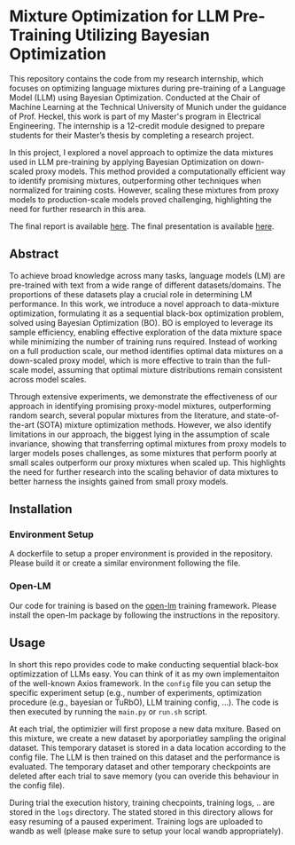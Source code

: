 # Mixture Optimization for LLM Pre-Training Utilizing Bayesian Optimization

This repository contains the code from my research internship, which focuses on optimizing language mixtures during pre-training of a Language Model (LLM) using Bayesian Optimization. Conducted at the Chair of Machine Learning at the Technical University of Munich under the guidance of Prof. Heckel, this work is part of my Master's program in Electrical Engineering. The internship is a 12-credit module designed to prepare students for their Master’s thesis by completing a research project.

In this project, I explored a novel approach to optimize the data mixtures used in LLM pre-training by applying Bayesian Optimization on down-scaled proxy models. This method provided a computationally efficient way to identify promising mixtures, outperforming other techniques when normalized for training costs. However, scaling these mixtures from proxy models to production-scale models proved challenging, highlighting the need for further research in this area.

The final report is available [here](assets/report.pdf). The final presentation is available [here](assets/presentation.pdf).

## Abstract
To achieve broad knowledge across many tasks, language models (LM) are pre-trained with text from a wide range of different datasets/domains. The proportions of these datasets play a crucial role in determining LM performance. In this work, we introduce a novel approach to data-mixture optimization, formulating it as a sequential black-box optimization problem, solved using Bayesian Optimization (BO). BO is employed to leverage its sample efficiency, enabling effective exploration of the data mixture space while minimizing the number of training runs required. Instead of working on a full production scale, our method identifies optimal data mixtures on a down-scaled proxy model, which is more effective to train than the full-scale model, assuming that optimal mixture distributions remain consistent across model scales.  

Through extensive experiments, we demonstrate the effectiveness of our approach in identifying promising proxy-model mixtures, outperforming random search, several popular mixtures from the literature, and state-of-the-art (SOTA) mixture optimization methods. However, we also identify limitations in our approach, the biggest lying in the assumption of scale invariance, showing that transferring optimal mixtures from proxy models to larger models poses challenges, as some mixtures that perform poorly at small scales outperform our proxy mixtures when scaled up.  This highlights the need for further research into the scaling behavior of data mixtures to better harness the insights gained from small proxy models.

## Installation

### Environment Setup
A dockerfile to setup a proper environment is provided in the repository. Please build it or create a similar environment following the file.

### Open-LM
Our code for training is based on the [open-lm](https://github.com/mlfoundations/open_lm) training framework. Please install the open-lm package by following the instructions in the repository.

## Usage
In short this repo provides code to make conducting sequential black-box optimizzation of LLMs easy. You can think of it as my own implementaiton of the well-known Axios framework. In the `config` file you can setup the specific experiment setup (e.g., number of experiments, optimization procedure (e.g., bayesian or TuRbO), LLM training config, ...). The code is then executed by running the `main.py` or `run.sh` script.

At each trial, the optimizier will first propose a new data mxiture. Based on this mixture, we create a new dataset by aporporiatley sampling the original dataset. This temporary dataset is stored in a data location according to the config file. The LLM is then trained on this dataset and the performance is evaluated. The temporary dataset and other temporary checkpoints are deleted after each trial to save memory (you can overide this behaviour in the config file).

During trial the execution history, training checpoints, training logs, .. are stored in the `logs` directory. The stated stored in this directory allows for easy resuming of a paused experiment. Training logs are uploaded to wandb as well (please make sure to setup your local wandb appropriately).